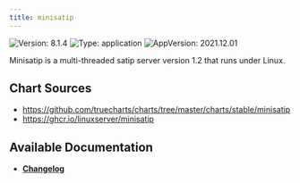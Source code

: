 ```yaml
---
title: minisatip
---
```


![Version: 8.1.4](https://img.shields.io/badge/Version-8.1.4-informational?style=flat-square) ![Type: application](https://img.shields.io/badge/Type-application-informational?style=flat-square) ![AppVersion: 2021.12.01](https://img.shields.io/badge/AppVersion-2021.12.01-informational?style=flat-square)

Minisatip is a multi-threaded satip server version 1.2 that runs under Linux.

## Chart Sources

- https://github.com/truecharts/charts/tree/master/charts/stable/minisatip
- https://ghcr.io/linuxserver/minisatip

## Available Documentation

- [**Changelog**](./CHANGELOG.md)
